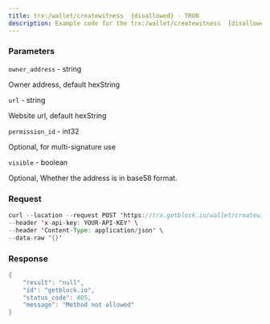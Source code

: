 ```yaml
---
title: trx:/wallet/createwitness  {disallowed} - TRON
description: Example code for the trx:/wallet/createwitness  {disallowed} rest method. Сomplete guide on how to use trx:/wallet/createwitness  {disallowed} rest in GetBlock.io Web3 documentation.
---
```


### Parameters


`owner_address` - string

Owner address, default hexString

`url` - string

Website url, default hexString

`permission_id` - int32

Optional, for multi-signature use

`visible` - boolean

Optional, Whether the address is in base58 format.

### Request

``` java
curl --location --request POST 'https://trx.getblock.io/wallet/createwitness' \
--header 'x-api-key: YOUR-API-KEY' \
--header 'Content-Type: application/json' \
--data-raw '{}'
```

###  Response

``` java
{
    "result": "null",
    "id": "getblock.io",
    "status_code": 405,
    "message": "Method not allowed"
}
```

